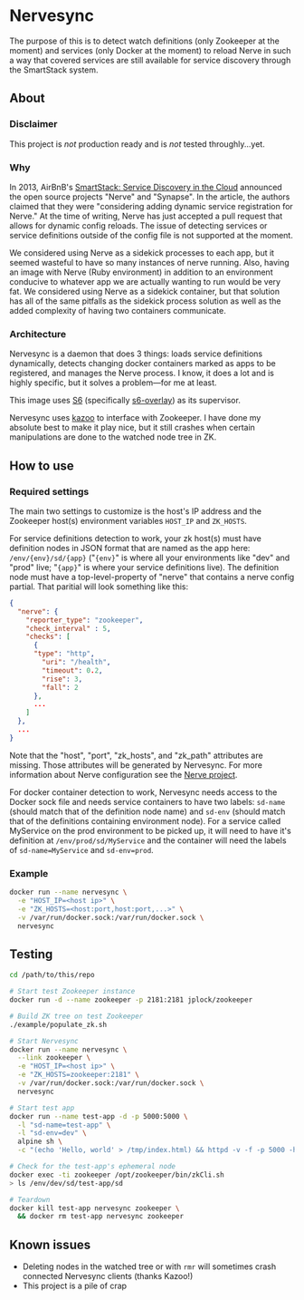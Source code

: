# Nervesync
The purpose of this is to detect watch definitions (only Zookeeper at the moment) and services (only Docker at the moment) to reload Nerve in such a way that covered services are still available for service discovery through the SmartStack system.

## About
### Disclaimer
This project is _not_ production ready and is _not_ tested throughly...yet.

### Why
In 2013, AirBnB's [SmartStack: Service Discovery in the Cloud](http://nerds.airbnb.com/smartstack-service-discovery-cloud/) announced the open source projects "Nerve" and "Synapse".  In the article, the authors claimed that they were "considering adding dynamic service registration for Nerve."  At the time of writing, Nerve has just accepted a pull request that allows for dynamic config reloads.  The issue of detecting services or service definitions outside of the config file is not supported at the moment.

We considered using Nerve as a sidekick processes to each app, but it seemed wasteful to have so many instances of nerve running.  Also, having an image with Nerve (Ruby environment) in addition to an environment conducive to whatever app we are actually wanting to run would be very fat.  We considered using Nerve as a sidekick container, but that solution has all of the same pitfalls as the sidekick process solution as well as the added complexity of having two containers communicate.

### Architecture
Nervesync is a daemon that does 3 things: loads service definitions dynamically, detects changing docker containers marked as apps to be registered, and manages the Nerve process.  I know, it does a lot and is highly specific, but it solves a problem—for me at least.

This image uses [S6](http://skarnet.org/software/s6/) (specifically [s6-overlay](https://github.com/just-containers/s6-overlay)) as its supervisor.

Nervesync uses [kazoo](https://kazoo.readthedocs.io/en/latest/) to interface with Zookeeper.  I have done my absolute best to make it play nice, but it still crashes when certain manipulations are done to the watched node tree in ZK.

## How to use
### Required settings
The main two settings to customize is the host's IP address and the Zookeeper host(s) environment variables `HOST_IP` and `ZK_HOSTS`.

For service definitions detection to work, your zk host(s) must have definition nodes in JSON format that are named as the app here: `/env/{env}/sd/{app}` ("`{env}`" is where all your environments like "dev" and "prod" live; "`{app}`" is where your service definitions live).  The definition node must have a top-level-property of "nerve" that contains a nerve config partial.  That paritial will look something like this:
```json
{
  "nerve": {
    "reporter_type": "zookeeper",
    "check_interval" : 5,
    "checks": [
      {
      "type": "http",
        "uri": "/health",
        "timeout": 0.2,
        "rise": 3,
        "fall": 2
      },
      ...
    ]
  },
  ...
}
```
Note that the "host", "port", "zk_hosts", and "zk_path" attributes are missing.  Those attributes will be generated by Nervesync.  For more information about Nerve configuration see the [Nerve project](https://github.com/airbnb/nerve#configuration).

For docker container detection to work, Nervesync needs access to the Docker sock file and needs service containers to have two labels: `sd-name` (should match that of the definition node name) and `sd-env` (should match that of the definitions containing environment node).  For a service called MyService on the prod environment to be picked up, it will need to have it's definition at `/env/prod/sd/MyService` and the container will need the labels of `sd-name=MyService` and `sd-env=prod`.

### Example
```sh
docker run --name nervesync \
  -e "HOST_IP=<host ip>" \
  -e "ZK_HOSTS=<host:port,host:port,...>" \
  -v /var/run/docker.sock:/var/run/docker.sock \
  nervesync
```

## Testing
```sh
cd /path/to/this/repo

# Start test Zookeeper instance
docker run -d --name zookeeper -p 2181:2181 jplock/zookeeper

# Build ZK tree on test Zookeeper
./example/populate_zk.sh

# Start Nervesync
docker run --name nervesync \
  --link zookeeper \
  -e "HOST_IP=<host ip>" \
  -e "ZK_HOSTS=zookeeper:2181" \
  -v /var/run/docker.sock:/var/run/docker.sock \
  nervesync

# Start test app
docker run --name test-app -d -p 5000:5000 \
  -l "sd-name=test-app" \
  -l "sd-env=dev" \
  alpine sh \
  -c "(echo 'Hello, world' > /tmp/index.html) && httpd -v -f -p 5000 -h /tmp/"

# Check for the test-app's ephemeral node
docker exec -ti zookeeper /opt/zookeeper/bin/zkCli.sh
> ls /env/dev/sd/test-app/sd

# Teardown
docker kill test-app nervesync zookeeper \
  && docker rm test-app nervesync zookeeper
```

## Known issues
* Deleting nodes in the watched tree or with `rmr` will sometimes crash connected Nervesync clients (thanks Kazoo!)
* This project is a pile of crap
